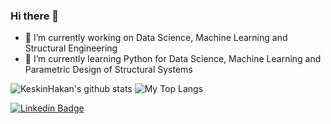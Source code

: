 ### Hi there 👋


- 🔭 I’m currently working on Data Science, Machine Learning and Structural Engineering
- 🌱 I’m currently learning Python for Data Science, Machine Learning and Parametric Design of Structural Systems

<p float="center">
  <img  src="https://github-readme-stats.vercel.app/api?username=KeskinHakan&show_icons=true&count_private=true&hide=contribs,issues" alt="KeskinHakan's github stats" />
  <img  src="https://github-readme-stats.vercel.app/api/top-langs/?username=KeskinHakan&layout=compact&hide=html,css" alt="My Top Langs" />
</p>

[![Linkedin Badge](https://img.shields.io/badge/hakankeskin-follow%20on%20linkedin-blue?style=for-the-badge&logo=linkedin)](https://www.linkedin.com/in/hakan-keskin-/)

